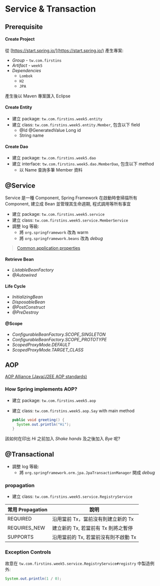 # Service & Transaction

## Prerequisite

#### Create Project

從 [https://start.spring.io/](https://start.spring.io/) 產生專案:

- *Group* - `tw.com.firstins`
- *Artifact* - `week5`
- *Dependencies*
	- `Lombok`
	- `H2`
	- `JPA`

產生後以 Maven 專案匯入 Eclipse

#### Create Entity

- 建立 package: `tw.com.firstins.week5.entity`
- 建立 class: `tw.com.firstins.week5.entity.Member`, 包含以下 field
	- @Id @GeneratedValue Long id
	- String name

#### Create Dao

- 建立 package: `tw.com.firstins.week5.dao`
- 建立 interface: `tw.com.firstins.week5.dao.MemberDao`, 包含以下 method
	- 以 Name 查詢多筆 Member 資料

## @Service

Service 是一種 Component, Spring Framework 在啟動時會掃描所有 Component, 建立成 Bean 並管理其生命週期, 程式調用等所有事宜

- 建立 package: `tw.com.firstins.week5.service`
- 建立 class: `tw.com.firstins.week5.service.MemberService`
- 調整 log 等級:
	- 將 `org.springframework` 改為 warm
	- 將 `org.springframework.beans` 改為 *debug*

> [Common application properties](https://docs.spring.io/spring-boot/docs/current/reference/htmlsingle/#common-application-properties)

#### Retrieve Bean

- *ListableBeanFactory*
- *@Autowired*

#### Life Cycle

- *InitializingBean*
- *DisposableBean*
- *@PostConstruct*
- *@PreDestroy*

#### @Scope

- *ConfigurableBeanFactory.SCOPE_SINGLETON* 
- *ConfigurableBeanFactory.SCOPE_PROTOTYPE*
- *ScopedProxyMode.DEFAULT*
- *ScopedProxyMode.TARGET_CLASS*

## AOP

[AOP Alliance (Java/J2EE AOP standards)](http://aopalliance.sourceforge.net/)

### How Spring implements AOP?

- 建立 package: `tw.com.firstins.week5.aop`
- 建立 class: `tw.com.firstins.week5.aop.Say` with main method

	```java
	public void greeting() {
	  System.out.println("Hi");
	}
	```

該如何在印出 *Hi* 之前加入 *Shake hands* 及之後加入 *Bye* 呢?

## @Transactional

- 調整 log 等級:
	- 將 `org.springframework.orm.jpa.JpaTransactionManager` 開成 *debug*

### propagation

- 建立 class: `tw.com.firstins.week5.service.RegistryService`

| 常用 Propagation | 說明 |
|-----|-----|
| REQUIRED | 沿用當前 Tx，當前沒有則建立新的 Tx |
| REQUIRES_NEW | 建立新的 Tx, 若當前有 Tx 則將之暫停 |
| SUPPORTS | 沿用當前的 Tx, 若當前沒有則不啟動 Tx |

### Exception Controls

故意在 `tw.com.firstins.week5.service.RegistryService#registry` 中製造例外:

```java
System.out.println(1 / 0);
```

